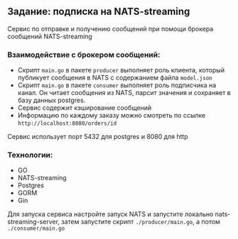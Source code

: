 ## Задание: подписка на NATS-streaming

Cервис по отправке и получению сообщений при помощи брокера сообщений NATS-streaming




### Взаимодействие с брокером сообщений:
- Скрипт ```main.go``` в пакете ```producer``` выполняет роль клиента, который публикует сообщения в NATS
с содержанием файла ```model.json```
- Скрипт ```main.go``` в пакете ```consumer``` выполняет роль подписчика на канал. Он читает сообщения из NATS,
парсит значения и сохраняет в базу данных postgres.
- Сервис содержит кэширование сообщений
- Информацию по каждому заказу можно смотреть по ссылке ```http://localhost:8080/orders/id```

Сервис использует порт 5432 для postgres и 8080 для http

### Технологии:
- GO
- NATS-streaming
- Postgres
- GORM
- Gin

Для запуска сервиса настройте запуск NATS и запустите локально nats-streaming-server,
затем запустите скрипт ```./producer/main.go```, а потом ```./consumer/main.go```

